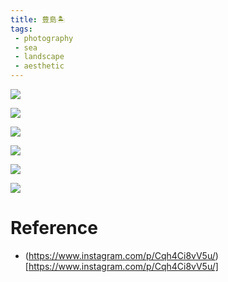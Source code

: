 ```yaml
---
title: 豊島🏝
tags:
 - photography
 - sea
 - landscape
 - aesthetic
---
```

![](photography/Aesthetic/Landscape/Sea/attachments/shiifoncake_338949220_771246770941652_287141902256013940_n.jpg)

![](photography/Aesthetic/Landscape/Sea/attachments/shiifoncake_339164445_155642070453847_6842139942547564019_n%20(1).jpg)

![](photography/Aesthetic/Landscape/Sea/attachments/shiifoncake_339164445_155642070453847_6842139942547564019_n.jpg)

![](photography/Aesthetic/Landscape/Sea/attachments/shiifoncake_338803198_1141886276488589_5464974698780309052_n%20(1).jpg)

![](photography/Aesthetic/Landscape/Sea/attachments/shiifoncake_338803198_1141886276488589_5464974698780309052_n.jpg)

![](photography/Aesthetic/Landscape/Sea/attachments/shiifoncake_338758486_601356648715316_3737336679741136784_n.jpg)


# Reference

* (https://www.instagram.com/p/Cqh4Ci8vV5u/)[https://www.instagram.com/p/Cqh4Ci8vV5u/]